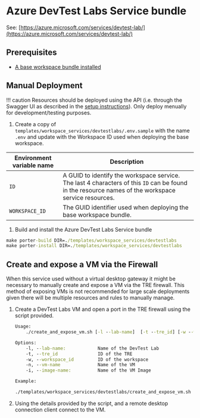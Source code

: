 # Azure DevTest Labs Service bundle

See: [https://azure.microsoft.com/services/devtest-lab/](https://azure.microsoft.com/services/devtest-lab/)

## Prerequisites

- [A base workspace bundle installed](../workspaces/base.md)

## Manual Deployment

!!! caution
    Resources should be deployed using the API (i.e. through the Swagger UI as described in the [setup instructions](../../tre-admins/setup-instructions/installing-workspace-service-and-user-resource.md)). Only deploy menually for development/testing purposes.

1. Create a copy of `templates/workspace_services/devtestlabs/.env.sample` with the name `.env` and update with the Workspace ID used when deploying the base workspace.

  | Environment variable name | Description |
  | ------------------------- | ----------- |
  | `ID` | A GUID to identify the workspace service. The last 4 characters of this `ID` can be found in the resource names of the workspace service resources. |
  | `WORKSPACE_ID` | The GUID identifier used when deploying the base workspace bundle. |

1. Build and install the Azure DevTest Labs Service bundle

  ```cmd
  make porter-build DIR=./templates/workspace_services/devtestlabs
  make porter-install DIR=./templates/workspace_services/devtestlabs
  ```

## Create and expose a VM via the Firewall

When this service used without a virtual desktop gateway it might be necessary to manually create and expose a VM via the TRE firewall. This method of exposing VMs is not recommended for large scale deployments given there will be multiple resources and rules to manually manage.

1. Create a DevTest Labs VM and open a port in the TRE firewall using the script provided.

    ```cmd
    Usage:
        ./create_and_expose_vm.sh [-l --lab-name]  [-t --tre_id] [-w --workspace_id] [-n --vm-name] [-i --image-name]

    Options:
        -l, --lab-name:            Name of the DevTest Lab
        -t, --tre_id               ID of the TRE
        -w, --workspace_id         ID of the workspace
        -n, --vm-name              Name of the VM
        -i, --image-name:          Name of the VM Image

    Example:

    ./templates/workspace_services/devtestlabs/create_and_expose_vm.sh --lab-name <lab_name> --tre-id <tre-id> --workspace-id <workspace-id> --vm-name <vmn-name> --image-name "Data Science Virtual Machine - Windows Server 2019"

    ```

2. Using the details provided by the script, and a remote desktop connection client connect to the VM.
